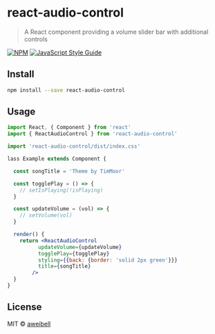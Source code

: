 # react-audio-control

> A React component providing a volume slider bar with additional controls

[![NPM](https://img.shields.io/npm/v/react-audio-control.svg)](https://www.npmjs.com/package/react-audio-control) [![JavaScript Style Guide](https://img.shields.io/badge/code_style-standard-brightgreen.svg)](https://standardjs.com)

## Install

```bash
npm install --save react-audio-control
```

## Usage

```jsx
import React, { Component } from 'react'
import { ReactAudioControl } from 'react-audio-control'

import 'react-audio-control/dist/index.css'

lass Example extends Component {

  const songTitle = 'Theme by TimMoor'

  const togglePlay = () => {
    // setIsPlaying(!isPlaying)
  }

  const updateVolume = (vol) => {
    // setVolume(vol)
  }

  render() {
    return <ReactAudioControl
          updateVolume={updateVolume}
          togglePlay={togglePlay}
          styling={{back: {border: 'solid 2px green'}}}
          title={songTitle}
        />
  }
}
```

## License

MIT © [aweibell](https://github.com/aweibell)
